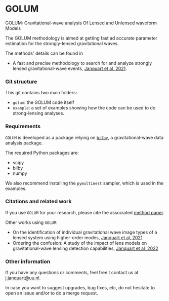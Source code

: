 # GOLUM

GOLUM: Gravitational-wave analysis Of Lensed and Unlensed waveform Models

The GOLUM methodology is aimed at getting fast ad accurate parameter estimation for the strongly-lensed gravitational waves. 

The methods' details can be found in
-  A fast and precise methodology to search for and analyze strongly lensed gravitational-wave events, [Janquart et al, 2021](https://academic.oup.com/mnras/article/506/4/5430/6321838?login=false).

### Git structure
This git contains two main folders:
- `golum`: the GOLUM code itself
- `example`: a set of examples showing how the code can be used to do strong-lensing analyses.

### Requirements
`GOLUM` is developed as a package relying on [`bilby`](https://git.ligo.org/lscsoft/bilby), a gravitational-wave data analysis package.

The required Python packages are:
- scipy
- bilby 
- numpy 

We also recommend installing the `pymultinest` sampler, which is used in the examples.

### Citations and related work
If you use `GOLUM` for your research, please cite the associated [method paper](https://academic.oup.com/mnras/article/506/4/5430/6321838?login=false).

Other works using `GOLUM`:
- On the identification of individual gravitational wave image types of a lensed system using higher-order modes, [Janquart et al, 2021](https://arxiv.org/abs/2110.06873)
- Ordering the confusion: A study of the impact of lens models on gravitational-wave lensing detection capabilities, [Janquart et al, 2022](https://arxiv.org/abs/2205.11499v1)

### Other information
If you have any questions or comments, feel free t contact us at j.janquart@uu.nl. 

In case you want to suggest upgrades, bug fixes, etc, do not hesitate to open an issue and/or to do a merge request.